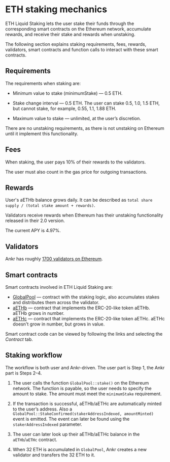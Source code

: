 # ETH staking mechanics

ETH Liquid Staking lets the user stake their funds through the corresponding smart contracts on the Ethereum network, accumulate rewards, and receive their stake and rewards when unstaking.

The following section explains staking requirements, fees, rewards, validators, smart contracts and function calls to interact with these smart contracts.


## Requirements

The requirements when staking are:

* Minimum value to stake (minimumStake) — 0.5 ETH.

* Stake change interval — 0.5 ETH. The user can stake 0.5, 1.0, 1.5 ETH, but cannot stake, for example, 0.55, 1.1, 1.88 ETH.

* Maximum value to stake — unlimited, at the user’s discretion. 

There are no unstaking requirements, as there is not unstaking on Ethereum until it implement this functionality. 


## Fees
When staking, the user pays 10% of their rewards to the validators.

The user must also count in the gas price for outgoing transactions.


## Rewards
User's aETHb balance grows daily. It can be described as `total share supply / (total stake amount + rewards)`.

Validators receive rewards when Ethereum has their unstaking functionality released in their 2.0 version.

The current APY is 4.97%.


## Validators
Ankr has roughly [1700 validators on Ethereum](https://beaconcha.in/validators/eth1deposits?q=4069D8A3dE3A72EcA86CA5e0a4B94619085E7362). 


## Smart contracts
Smart contracts involved in ETH Liquid Staking are:
* [GlobalPool](https://etherscan.io/address/0x84db6eE82b7Cf3b47E8F19270abdE5718B936670) — contract with the staking logic, also accumulates stakes and distributes them across the validator.
* [aETHb](https://etherscan.io/address/0xD01ef7C0A5d8c432fc2d1a85c66cF2327362E5C6) — contract that implements the ERC-20-like token aETHb. aETHb grows in number.
* [aETHc](https://etherscan.io/token/0xE95A203B1a91a908F9B9CE46459d101078c2c3cb) — contract that implements the ERC-20-like token aETHc. aETHc doesn't grow in number, but grows in value.

Smart contract code can be viewed by following the links and selecting the *Contract* tab.

## Staking workflow

The workflow is both user and Ankr-driven. The user part is Step 1, the Ankr part is Steps 2–4. 

1. The user calls the function `GlobalPool::stake()` on the Ethereum network. The function is payable, so the user needs to specify the amount to stake. The amount must meet the `minimumStake` requirement. 

2. If the transaction is successful, aETHb/aETHc are automatically minted to the user’s address. Also a `GlobalPool::StakeConfirmed(stakerAddressIndexed, amountMinted)` event is emitted. The event can later be found using the `stakerAddressIndexed` parameter.

3. The user can later look up their aETHb/aETHc balance in the `aETHb`/`aETHc` contract.

4. When 32 ETH is accumulated in `GlobalPool`, Ankr creates a new validator and transfers the 32 ETH to it.

